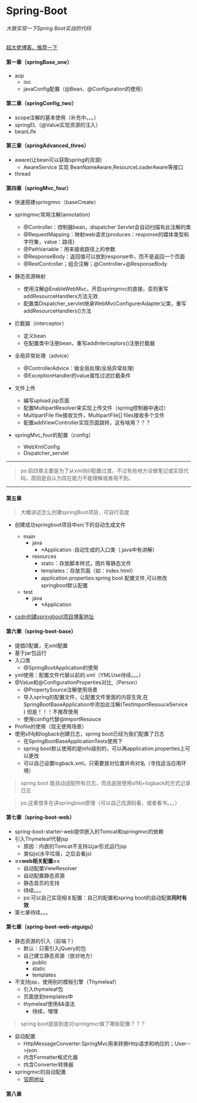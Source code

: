 # Spring-Boot
###### 大致实现一下Spring Boot实战的代码
[超大佬博客，推荐一下](https://www.jianshu.com/p/9a08417e4e84)
#### 第一章（springBase_one）
- aop
   - ioc
   - javaConfig配置（@Bean、@Configuration的使用）
#### 第二章（springConfig_two）
- scope注解的基本使用（补充中。。。）
- springEL（@Value实现资源的注入）
- beanLife
#### 第三章（springAdvanced_three）
- aware(让bean可以获取spring的资源)
    - AwareService 实现 BeanNameAware,ResourceLoaderAware等接口
- thread
#### 第四章（springMvc_four）
- 快速搭建springmvc（baseCreate）
- springmvc常用注解(annotation)
    - @Controller：控制器bean，dispatcher Servlet会自动扫描有此注解的类
    - @RequestMapping：映射web请求{produces：response的媒体类型和字符集，value：路径}
    - @PathVariable：用来接收路径上的参数
    - @ResponseBody：返回值可以放到response中，而不是返回一个页面
    - @RestController；组合注解；@Controller+@ResponseBody
- 静态资源映射
    - 使用注解@EnableWebMvc，开启springmvc的直接，否则重写addResourceHandlers方法无效
    - 配置类Dispatcher_servlet继承WebMvcConfigurerAdapter父类，重写addResourceHandlers()方法
- 拦截器（interceptor）
    - 定义bean
    - 在配置类中注册bean，重写addInterceptors()注册拦截器
-  全局异常处理（advice）
    - @ControllerAdvice：做全局处理(全局异常处理)
    - @ExceptionHandler的value属性过滤拦截条件
- 文件上传
    - 编写upload.jsp页面
    - 配置MultipartResolver来实现上传文件（spring控制器中通过）
    - MultipartFile file接收文件，MultipartFile[] files接收多个文件
    - 配置addViewController实现页面跳转，这有啥用？？？
    
      
- springMvc_four的配置（config）
   - WebXmlConfig
   - Dispatcher_servlet
---
> ps:前四章主要是为了从xml向0配置过渡，不过有些地方没做笔记或实现代码，原因是自认为现在能力不能理解或者用不到。

---  

#### 第五章
> 大概讲述怎么创建springBoot项目，可自行百度

- 创建成功springboot项目中src下的自动生成文件
    - main
        - java
            - *Application :自动生成的入口类（.java中有讲解）
        - resources
            - static：存放脚本样式，图片等静态文件
            - templates：存放页面（如：index.html）
            - application.properties:spring boot 配置文件,可以修改springboot默认配置
    - test
        - java
            - *Application

- [csdn创建springboot项目博客地址](https://blog.csdn.net/typa01_kk/article/details/76696618)



#### 第六章（spring-boot-base）
- 提倡0配置，无xml配置
- 基于jar包运行
- 入口类
    - @SpringBootApplication的使用
- yml使用：配置文件代替以前的.xml（YMLUse待续。。。）  
- @Value和@ConfigurationProperties对比,（Person） 
    - @PropertySource注解使用场景
    - 导入spring的配置文件，让配置文件里面的内容生效,在SpringBootBaseApplication中添加此注解(TestImportResouceService )   但是！！！不推荐使用      
    - 使用config代替@ImportResouce
- Profile的使用（现无使用场景）
- 使用slf4j和logback创建日志，spring boot已经为我们配置了日志
    - 在SpringBootBaseApplicationTests使用下
    - spring boot默认使用的是info级别的，可以再application.properties上可以更改
    - 可以自己设置logback.xml，只需要放对位置并命对名（寻找适当应用环境）
> spring boot 能自动适配所有日志，而且底层使用slf4j+logback的方式记录日志
    
> ps:这章很多在讲springboot原理（可以自己找源码看，或者看书。。。）

#### 第七章（spring-boot-web）
- spring-boot-starter-web提供嵌入的Tomcat和springmvc的依赖
- 引入Thymeleaf代替jsp
    - 原因：内嵌的Tomcat不支持以jar形式运行jsp 
    - 类似js(水平垃圾，之后会看js)
- **==web相关配置==**
    - 自动配置ViewResolver
    - 自动配置静态资源
    - 静态首页的支持
    - 待续。。。
    - ps:可以自己实现相关配置：自己的配置和spring boot的自动配置**同时有效**
- 第七章待续。。。
#### 第七章（spring-boot-web-atguigu）
- 静态资源的引入（前端？）
    - 默认：只需引入jQuery的包
    - 自己建立静态资源（放对地方）
        - public
        - static
        - templates
- 不支持jsp，使用别的模板引擎（Thymeleaf）
    - 引入thymeleaf包
    - 页面放到templates中
    - thymeleaf使用&&语法
        - 待续，嘿嘿
> spring boot底层到底对springmvc做了哪些配置？？？
- 自动配置
    - HttpMessageConverter:SpringMvc用来转换Http请求和响应的；User-->json
    - 内含Formatter格式化器
    - 内含Converter转换器
- springmvc的自动配置
    - [官网地址](https://docs.spring.io/spring-boot/docs/1.5.10.RELEASE/reference/htmlsingle/#boot-features-developing-web-applications)

#### 第八章